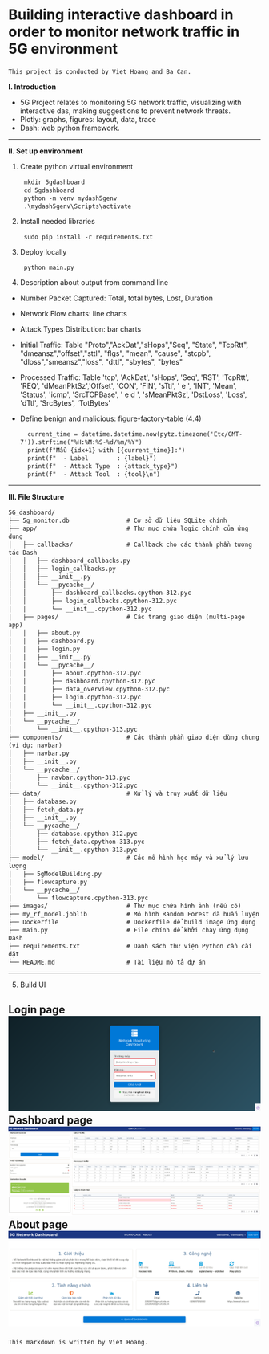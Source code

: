 # Building interactive dashboard in order to monitor network traffic in 5G environment 
`This project is conducted by Viet Hoang and Ba Can.`

**I. Introduction** 
- 5G Project relates to monitoring 5G network traffic, visualizing with interactive das, making suggestions to prevent network threats.
- Plotly: graphs, figures: layout, data, trace
- Dash: web python framework.
---
**II. Set up environment**

1. Create python virtual environment
   
        mkdir 5gdashboard
        cd 5gdashboard
        python -m venv mydash5genv
        .\mydash5genv\Scripts\activate
2. Install needed libraries

        sudo pip install -r requirements.txt

3. Deploy locally
        
        python main.py

4. Description about output from command line

- Number Packet Captured: Total, total bytes, Lost, Duration
- Network Flow charts: line charts
- Attack Types Distribution: bar charts 
- Initial Traffic: Table "Proto","AckDat","sHops","Seq", "State", "TcpRtt", "dmeansz","offset","sttl", "flgs", "mean", "cause", "stcpb", "dloss","smeansz","loss", "dttl", "sbytes", "bytes"  
- Processed Traffic: Table 'tcp', 'AckDat', 'sHops', 'Seq', 'RST', 'TcpRtt', 'REQ', 'dMeanPktSz','Offset', 'CON', 'FIN', 'sTtl', ' e        ', 'INT', 'Mean', 'Status', 'icmp',
 'SrcTCPBase', ' e d      ', 'sMeanPktSz', 'DstLoss', 'Loss', 'dTtl', 'SrcBytes', 'TotBytes' 

- Define benign and malicious: figure-factory-table (4.4)
        
        current_time = datetime.datetime.now(pytz.timezone('Etc/GMT-7')).strftime("%H:%M:%S-%d/%m/%Y")
        print(f"Mẫu {idx+1} with [{current_time}]:")
        print(f"  - Label        : {label}")
        print(f"  - Attack Type  : {attack_type}")
        print(f"  - Attack Tool  : {tool}\n")
---
**III. File Structure**

```plaintext
5G_dashboard/
├── 5g_monitor.db                # Cơ sở dữ liệu SQLite chính
├── app/                         # Thư mục chứa logic chính của ứng dụng
│   ├── callbacks/               # Callback cho các thành phần tương tác Dash
│   │   ├── dashboard_callbacks.py
│   │   ├── login_callbacks.py
│   │   ├── __init__.py
│   │   └── __pycache__/
│   │       ├── dashboard_callbacks.cpython-312.pyc
│   │       ├── login_callbacks.cpython-312.pyc
│   │       └── __init__.cpython-312.pyc
│   ├── pages/                   # Các trang giao diện (multi-page app)
│   │   ├── about.py
│   │   ├── dashboard.py
│   │   ├── login.py
│   │   ├── __init__.py
│   │   └── __pycache__/
│   │       ├── about.cpython-312.pyc
│   │       ├── dashboard.cpython-312.pyc
│   │       ├── data_overview.cpython-312.pyc
│   │       ├── login.cpython-312.pyc
│   │       └── __init__.cpython-312.pyc
│   ├── __init__.py
│   └── __pycache__/
│       └── __init__.cpython-313.pyc
├── components/                  # Các thành phần giao diện dùng chung (ví dụ: navbar)
│   ├── navbar.py
│   ├── __init__.py
│   └── __pycache__/
│       ├── navbar.cpython-313.pyc
│       └── __init__.cpython-312.pyc
├── data/                        # Xử lý và truy xuất dữ liệu
│   ├── database.py
│   ├── fetch_data.py
│   ├── __init__.py
│   └── __pycache__/
│       ├── database.cpython-312.pyc
│       ├── fetch_data.cpython-313.pyc
│       └── __init__.cpython-313.pyc
├── model/                       # Các mô hình học máy và xử lý lưu lượng
│   ├── 5gModelBuilding.py
│   ├── flowcapture.py
│   └── __pycache__/
│       └── flowcapture.cpython-313.pyc
├── images/                      # Thư mục chứa hình ảnh (nếu có)
├── my_rf_model.joblib           # Mô hình Random Forest đã huấn luyện
├── Dockerfile                   # Dockerfile để build image ứng dụng
├── main.py                      # File chính để khởi chạy ứng dụng Dash
├── requirements.txt             # Danh sách thư viện Python cần cài đặt
└── README.md                    # Tài liệu mô tả dự án
```
---
5. Build UI

Login page 
![image](images/login_images.png)
Dashboard page
![image](images/workplace.png)
About page
![image](images/about.png)
---
`This markdown is written by Viet Hoang.`

